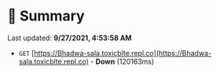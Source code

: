 # 📖 Summary
Last updated: **9/27/2021, 4:53:58 AM**

- `GET` [https://Bhadwa-sala.toxicblte.repl.co](https://Bhadwa-sala.toxicblte.repl.co) - **Down** (120163ms)
